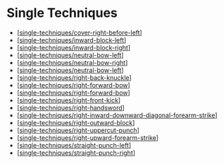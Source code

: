 # Single Techniques

- [[single-techniques/cover-right-before-left]]
- [[single-techniques/inward-block-left]]
- [[single-techniques/inward-block-right]]
- [[single-techniques/neutral-bow-left]]
- [[single-techniques/neutral-bow-right]]
- [[single-techniques/neutral-bow-left]]
- [[single-techniques/right-back-knuckle]]
- [[single-techniques/right-forward-bow]]
- [[single-techniques/right-forward-bow]]
- [[single-techniques/right-front-kick]]
- [[single-techniques/right-handsword]]
- [[single-techniques/right-inward-downward-diagonal-forearm-strike]]
- [[single-techniques/right-outward-block]]
- [[single-techniques/right-uppercut-punch]]
- [[single-techniques/right-upward-forearm-strike]]
- [[single-techniques/straight-punch-left]]
- [[single-techniques/straight-punch-right]]

[//begin]: # "Autogenerated link references for markdown compatibility"
[single-techniques/cover-right-before-left]: single-techniques/cover-right-before-left "Cover Right before Left"
[single-techniques/inward-block-left]: single-techniques/inward-block-left "Left Inward Block"
[single-techniques/inward-block-right]: single-techniques/inward-block-right "Right Inward Block"
[single-techniques/neutral-bow-left]: single-techniques/neutral-bow-left "Left Neutral Bow"
[single-techniques/neutral-bow-right]: single-techniques/neutral-bow-right "Right Neutral Bow"
[single-techniques/right-back-knuckle]: single-techniques/right-back-knuckle "Right Back Knuckle"
[single-techniques/right-forward-bow]: single-techniques/right-forward-bow "Right Forward Bow"
[single-techniques/right-front-kick]: single-techniques/right-front-kick "Right Front Kick"
[single-techniques/right-handsword]: single-techniques/right-handsword "Right Handsword"
[single-techniques/right-inward-downward-diagonal-forearm-strike]: single-techniques/right-inward-downward-diagonal-forearm-strike "Right Inward Downward Diagonal Forearm Strike"
[single-techniques/right-outward-block]: single-techniques/right-outward-block "Right Outward Block"
[single-techniques/right-uppercut-punch]: single-techniques/right-uppercut-punch "Right Uppercut Punch"
[single-techniques/right-upward-forearm-strike]: single-techniques/right-upward-forearm-strike "Right Upward Forearm Strike"
[single-techniques/straight-punch-left]: single-techniques/straight-punch-left "Left Straight Punch"
[single-techniques/straight-punch-right]: single-techniques/straight-punch-right "Right Straight Punch"
[//end]: # "Autogenerated link references"
